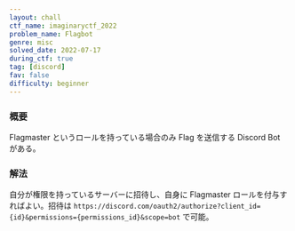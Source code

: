 ```yaml
---
layout: chall
ctf_name: imaginaryctf_2022
problem_name: Flagbot
genre: misc
solved_date: 2022-07-17
during_ctf: true
tag: [discord]
fav: false
difficulty: beginner
---
```


### 概要

Flagmaster というロールを持っている場合のみ Flag を送信する Discord Bot がある。

### 解法

自分が権限を持っているサーバーに招待し、自身に Flagmaster ロールを付与すればよい。招待は `https://discord.com/oauth2/authorize?client_id={id}&permissions={permissions_id}&scope=bot` で可能。
